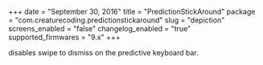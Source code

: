 +++
date = "September 30, 2016"
title = "PredictionStickAround"
package = "com.creaturecoding.predictionstickaround"
slug = "depiction"
screens_enabled = "false"
changelog_enabled = "true"
supported_firmwares = "9.x"
+++

disables swipe to dismiss on the predictive keyboard bar.